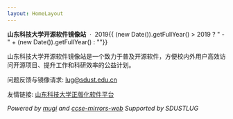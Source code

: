 ```yaml
---
layout: HomeLayout
---
```


**山东科技大学开源软件镜像站** &nbsp;·&nbsp; 2019{{ (new Date()).getFullYear() > 2019 ? " - " + (new Date()).getFullYear() : ""}}

山东科技大学开源软件镜像站是一个致力于普及开源软件，方便校内外用户高效访问开源项目、提升工作和科研效率的公益计划。

问题反馈与镜像请求: lug@sdust.edu.cn

友情链接: [山东科技大学正版化软件平台](https://zbh.sdust.edu.cn/)

_Powered by [mugi](https://github.com/sdustlug/mugi) and [ccse-mirrors-web](https://github.com/sdustlug/ccse-mirrors-web)_
_Supported by SDUSTLUG_
